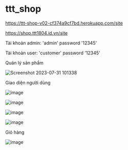 # ttt_shop
https://ttt-shop-v02-cf374a9cf7bd.herokuapp.com/site

https://shop.ttt1804.id.vn/site

Tài khoản admin: 'admin' password '12345'

Tài khoản user: 'customer' password '12345'

Quản lý sản phẩm

![Screenshot 2023-07-31 101338](https://github.com/ttt1804/ttt_shop/assets/99193730/4ae19132-a9bf-43b6-89d8-2188c23174c7)

Giao diện người dùng

![image](https://github.com/ttt1804/ttt_shop/assets/99193730/487f64e4-ed6f-479a-9b41-a924734da247)

![image](https://github.com/ttt1804/ttt_shop/assets/99193730/7231bd4f-29eb-404c-9e75-424751408da9)

![image](https://github.com/ttt1804/ttt_shop/assets/99193730/96dd218b-8020-4182-960b-439209b3eb39)

![image](https://github.com/ttt1804/ttt_shop/assets/99193730/fec65383-b629-41e0-932e-90f6324b57a2)

Giỏ hàng

![image](https://github.com/ttt1804/ttt_shop/assets/99193730/54f71e3b-fe47-487d-b1ac-0bde7068ac73)

